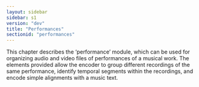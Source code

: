 ```yaml
---
layout: sidebar
sidebar: s1
version: "dev"
title: "Performances"
sectionid: "performances"
---
```


This chapter describes the ‘performance’ module, which can be used for organizing audio and video files of performances of a musical work. The elements provided allow the encoder to group different recordings of the same performance, identify temporal segments within the recordings, and encode simple alignments with a music text.
